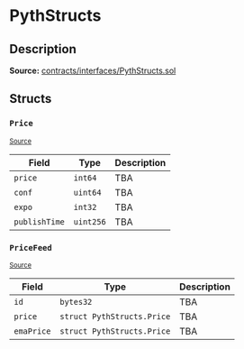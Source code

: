 # PythStructs

## Description

**Source:** [contracts/interfaces/PythStructs.sol](https://github.com/Synthetixio/synthetix/tree/v2.86.0-alpha/contracts/interfaces/PythStructs.sol)

## Structs

### `Price`

<sub>[Source](https://github.com/Synthetixio/synthetix/tree/v2.86.0-alpha/contracts/interfaces/PythStructs.sol#L14)</sub>

| Field         | Type      | Description |
| ------------- | --------- | ----------- |
| `price`       | `int64`   | TBA         |
| `conf`        | `uint64`  | TBA         |
| `expo`        | `int32`   | TBA         |
| `publishTime` | `uint256` | TBA         |

### `PriceFeed`

<sub>[Source](https://github.com/Synthetixio/synthetix/tree/v2.86.0-alpha/contracts/interfaces/PythStructs.sol#L26)</sub>

| Field      | Type                       | Description |
| ---------- | -------------------------- | ----------- |
| `id`       | `bytes32`                  | TBA         |
| `price`    | `struct PythStructs.Price` | TBA         |
| `emaPrice` | `struct PythStructs.Price` | TBA         |
